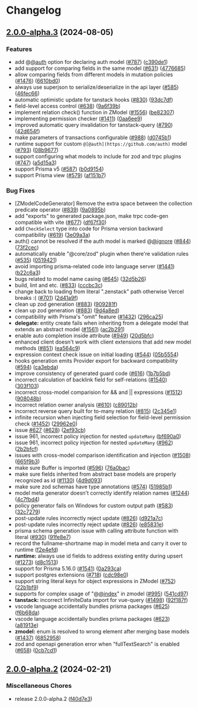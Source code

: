 # Changelog

## [2.0.0-alpha.3](https://github.com/irvinzz/zenstack/compare/v2.0.0-alpha.2...v2.0.0-alpha.3) (2024-08-05)


### Features

* add @[@auth](https://github.com/auth) option for declaring auth model ([#787](https://github.com/irvinzz/zenstack/issues/787)) ([c390de1](https://github.com/irvinzz/zenstack/commit/c390de10cfa91ae3f954404bc07e0905973b0898))
* add support for comparing fields in the same model ([#631](https://github.com/irvinzz/zenstack/issues/631)) ([4776685](https://github.com/irvinzz/zenstack/commit/477668579e3d95e7371ca752244ad2e319a96477))
* allow comparing fields from different models in mutation policies ([#1476](https://github.com/irvinzz/zenstack/issues/1476)) ([6610bd0](https://github.com/irvinzz/zenstack/commit/6610bd09f8d43b62b073044bb60a8a3cc40ef9e2))
* always use superjson to serialize/deserialize in the api layer ([#585](https://github.com/irvinzz/zenstack/issues/585)) ([46fec66](https://github.com/irvinzz/zenstack/commit/46fec666c3af971010c69e467f08f55830655441))
* automatic optimistic update for tanstack hooks ([#830](https://github.com/irvinzz/zenstack/issues/830)) ([93dc7df](https://github.com/irvinzz/zenstack/commit/93dc7df472427a4546ba71ec3703135d2d638ded))
* field-level access control ([#638](https://github.com/irvinzz/zenstack/issues/638)) ([9a6f39b](https://github.com/irvinzz/zenstack/commit/9a6f39bdb8940f7cef89fd7ee423658b8ed4c49f))
* implement relation check() function in ZModel ([#1556](https://github.com/irvinzz/zenstack/issues/1556)) ([be82307](https://github.com/irvinzz/zenstack/commit/be8230715cfc5b2a83f378645146a0c0e9222491))
* implementing permission checker ([#1411](https://github.com/irvinzz/zenstack/issues/1411)) ([0aa6ee9](https://github.com/irvinzz/zenstack/commit/0aa6ee961bab005705287184b670ae9a3a57f06d))
* improved automatic query invalidation for tanstack-query ([#790](https://github.com/irvinzz/zenstack/issues/790)) ([42d654f](https://github.com/irvinzz/zenstack/commit/42d654fcfaa40b09fde578db79792c69e1e3b908))
* make parameters of transactions configurable ([#988](https://github.com/irvinzz/zenstack/issues/988)) ([d0745b1](https://github.com/irvinzz/zenstack/commit/d0745b149a5ce6abfef546de0b9243ddc4f6e765))
* runtime support for custom `@[@auth](https://github.com/auth)` model ([#793](https://github.com/irvinzz/zenstack/issues/793)) ([08b9677](https://github.com/irvinzz/zenstack/commit/08b967735c938de1e770a2409c36c5a50173b01d))
* support configuring what models to include for zod and trpc plugins ([#747](https://github.com/irvinzz/zenstack/issues/747)) ([a5d15a3](https://github.com/irvinzz/zenstack/commit/a5d15a30e7a22a3e875cc974391feb9ad6da7646))
* support Prisma v5 ([#587](https://github.com/irvinzz/zenstack/issues/587)) ([b0d9154](https://github.com/irvinzz/zenstack/commit/b0d9154270a89c6c93c7a8f1aada85c413d16d6f))
* support Prisma view ([#579](https://github.com/irvinzz/zenstack/issues/579)) ([af151b7](https://github.com/irvinzz/zenstack/commit/af151b7b311ee96b626376b8a17103b18c261f65))


### Bug Fixes

* [ZModelCodeGenerator] Remove the extra space between the collection predicate operator ([#839](https://github.com/irvinzz/zenstack/issues/839)) ([9a0895b](https://github.com/irvinzz/zenstack/commit/9a0895bedd82b429ddcc45db4cee0f9e82c54198))
* add "exports" to generated package.json, make trpc code-gen compatible with vite ([#677](https://github.com/irvinzz/zenstack/issues/677)) ([df67f30](https://github.com/irvinzz/zenstack/commit/df67f301119db23e5048464de2f73bff1a2adffc))
* add `CheckSelect` type into code for Prisma version backward compatibility ([#619](https://github.com/irvinzz/zenstack/issues/619)) ([3e09a3a](https://github.com/irvinzz/zenstack/commit/3e09a3a6646ae0f6e393cc0f92991c9b5d0c4d29))
* auth() cannot be resolved if the auth model is marked @[@ignore](https://github.com/ignore) ([#844](https://github.com/irvinzz/zenstack/issues/844)) ([73f2cec](https://github.com/irvinzz/zenstack/commit/73f2cec82fea64cea05f7306523f7c6f9ac91f84))
* automatically enable "@core/zod" plugin when there're validation rules ([#535](https://github.com/irvinzz/zenstack/issues/535)) ([0519421](https://github.com/irvinzz/zenstack/commit/05194219f28e49ee11d1a1bd9a78146e9b76eada))
* avoid importing prisma-related code into language server ([#1441](https://github.com/irvinzz/zenstack/issues/1441)) ([b22c6a3](https://github.com/irvinzz/zenstack/commit/b22c6a3ce238ec766d910f23e83aea4e8f10c05d))
* bugs related to model name casing ([#645](https://github.com/irvinzz/zenstack/issues/645)) ([32d5b26](https://github.com/irvinzz/zenstack/commit/32d5b262cacdd03209a56027e4c2cbda1bc408c0))
* build, lint and etc. ([#833](https://github.com/irvinzz/zenstack/issues/833)) ([cccbc3c](https://github.com/irvinzz/zenstack/commit/cccbc3c82ad522d40bc76ad7b84b1305d378b1db))
* change back to loading from literal ".zenstack" path otherwise Vercel breaks :( ([#701](https://github.com/irvinzz/zenstack/issues/701)) ([2d41a9f](https://github.com/irvinzz/zenstack/commit/2d41a9fcffab2fa228356a5cc45b4c2ecd62fd63))
* clean up zod generation ([#883](https://github.com/irvinzz/zenstack/issues/883)) ([909281f](https://github.com/irvinzz/zenstack/commit/909281f8090734322c0cab09d0187b6b5e813c9a))
* clean up zod generation ([#883](https://github.com/irvinzz/zenstack/issues/883)) ([9d4a8ed](https://github.com/irvinzz/zenstack/commit/9d4a8ede7d42d1966fd5a12d64a5992092f4bc7d))
* compatibility with Prisma's "omit" feature ([#1432](https://github.com/irvinzz/zenstack/issues/1432)) ([296ca25](https://github.com/irvinzz/zenstack/commit/296ca259c8dd3e38fa988378df4a9e351a11b20b))
* **delegate:** entity create fails when inheriting from a delegate model that extends an abstract model ([#1561](https://github.com/irvinzz/zenstack/issues/1561)) ([ac2b291](https://github.com/irvinzz/zenstack/commit/ac2b291bde3d0f66684784c7bc8694c027827319))
* enable auto completion inside attribute ([#949](https://github.com/irvinzz/zenstack/issues/949)) ([20d5bfc](https://github.com/irvinzz/zenstack/commit/20d5bfc506a42b520eb1cf390149b7afc7c38701))
* enhanced client doesn't work with client extensions that add new model methods ([#851](https://github.com/irvinzz/zenstack/issues/851)) ([ea564c9](https://github.com/irvinzz/zenstack/commit/ea564c93e9ca2a888c0e53216633d66c733f6beb))
* expression context check issue on initial loading ([#544](https://github.com/irvinzz/zenstack/issues/544)) ([05b5554](https://github.com/irvinzz/zenstack/commit/05b55541f3ae55214318db4f0de20b8ba97bb2f8))
* hooks generation emits Provider export for backward compatibility ([#594](https://github.com/irvinzz/zenstack/issues/594)) ([ca3ebda](https://github.com/irvinzz/zenstack/commit/ca3ebdae4e213d3901bb5834fd9ebf1217da94a7))
* improve consistency of generated guard code ([#616](https://github.com/irvinzz/zenstack/issues/616)) ([1b7b5bd](https://github.com/irvinzz/zenstack/commit/1b7b5bda3f5106d31b7f5e70be27158fb8217600))
* incorrect calculation of backlink field for self-relations ([#1540](https://github.com/irvinzz/zenstack/issues/1540)) ([303f103](https://github.com/irvinzz/zenstack/commit/303f103e0e541e3e7e64711b3731ff4b2555fe62))
* incorrect cross-model comparision for && and || expressions ([#1512](https://github.com/irvinzz/zenstack/issues/1512)) ([908048b](https://github.com/irvinzz/zenstack/commit/908048b01430ff6552e8df558d5b5905136ea5cc))
* incorrect relation owner analysis ([#610](https://github.com/irvinzz/zenstack/issues/610)) ([c89012b](https://github.com/irvinzz/zenstack/commit/c89012bcb8d32588cc7f5a1df19088292e571cec))
* incorrect reverse query built for to-many relation ([#815](https://github.com/irvinzz/zenstack/issues/815)) ([2c345e1](https://github.com/irvinzz/zenstack/commit/2c345e1d4fe7274b7a08c1178afccede1d694327))
* infinite recursion when injecting field selection for field-level permission check ([#1452](https://github.com/irvinzz/zenstack/issues/1452)) ([29962e0](https://github.com/irvinzz/zenstack/commit/29962e0b48a73ae6d42f43f2575048ba9cf6a953))
* issue [#627](https://github.com/irvinzz/zenstack/issues/627) ([#628](https://github.com/irvinzz/zenstack/issues/628)) ([2ef93cb](https://github.com/irvinzz/zenstack/commit/2ef93cb932e7aed6923cd3d7e69069d0c9ff161b))
* issue 961, incorrect policy injection for nested `updateMany` ([bf690a0](https://github.com/irvinzz/zenstack/commit/bf690a072771ab95907a8f56079c4f6aaf655849))
* issue 961, incorrect policy injection for nested `updateMany` ([#962](https://github.com/irvinzz/zenstack/issues/962)) ([2b2bfcf](https://github.com/irvinzz/zenstack/commit/2b2bfcff965f9a70ff2764e6fbc7613b6f061685))
* issues with cross-model comparison identification and injection ([#1508](https://github.com/irvinzz/zenstack/issues/1508)) ([665f9b3](https://github.com/irvinzz/zenstack/commit/665f9b33b58acc5170c4ccb8e73be525fbb89734))
* make sure Buffer is imported ([#596](https://github.com/irvinzz/zenstack/issues/596)) ([76a0bac](https://github.com/irvinzz/zenstack/commit/76a0bac9c63707baf34a072e398b63156c1e0640))
* make sure fields inherited from  abstract base models are properly recognized as id ([#1130](https://github.com/irvinzz/zenstack/issues/1130)) ([4d9d093](https://github.com/irvinzz/zenstack/commit/4d9d09338ae88eac331ec06ec908ca1256f5b8a5))
* make sure zod schemas have type annotations ([#574](https://github.com/irvinzz/zenstack/issues/574)) ([51985b1](https://github.com/irvinzz/zenstack/commit/51985b1279dca8e82a7275330a7b6597f37d15a4))
* model meta generator doesn't correctly identify relation names ([#1244](https://github.com/irvinzz/zenstack/issues/1244)) ([4c7fbd4](https://github.com/irvinzz/zenstack/commit/4c7fbd480214f1e2508fc9a520c571f6274dce8f))
* policy generator fails on Windows for custom output path ([#583](https://github.com/irvinzz/zenstack/issues/583)) ([32c7279](https://github.com/irvinzz/zenstack/commit/32c727934456127470a53ed13ad65d33ff94e97d))
* post-update rules incorrectly reject update ([#826](https://github.com/irvinzz/zenstack/issues/826)) ([d921a7c](https://github.com/irvinzz/zenstack/commit/d921a7ca6bef0341ccf5bc50e195156695129e7f))
* post-update rules incorrectly reject update ([#826](https://github.com/irvinzz/zenstack/issues/826)) ([e85831e](https://github.com/irvinzz/zenstack/commit/e85831e98d08a433febb5a8fecf8d539150ced08))
* prisma schema generation issue with calling attribute function with literal ([#930](https://github.com/irvinzz/zenstack/issues/930)) ([91fe8e7](https://github.com/irvinzz/zenstack/commit/91fe8e71b513804de36d08b03c37b0c175580906))
* record the fullname-shortname map in model meta and carry it over to runtime ([f2e4efd](https://github.com/irvinzz/zenstack/commit/f2e4efd07b6767c45e081a2c0d3527118fd0166b))
* **runtime:** always use id fields to address existing entity during upsert ([#1273](https://github.com/irvinzz/zenstack/issues/1273)) ([d8c1513](https://github.com/irvinzz/zenstack/commit/d8c15135a7edb75b459b6f5f1736e5fa2d96a9fa))
* support for Prisma 5.16.0 ([#1541](https://github.com/irvinzz/zenstack/issues/1541)) ([0a293ca](https://github.com/irvinzz/zenstack/commit/0a293ca0afebee621848463e05408a39dfa934e2))
* support postgres extensions ([#718](https://github.com/irvinzz/zenstack/issues/718)) ([cdc98e0](https://github.com/irvinzz/zenstack/commit/cdc98e08224a23ea3f6e5d620c11c90a34ed6435))
* support string literal keys for object expressions in ZModel ([#752](https://github.com/irvinzz/zenstack/issues/752)) ([22b1bf9](https://github.com/irvinzz/zenstack/commit/22b1bf9ddd4062000f2cd7d183e004dd3d5917c6))
* supports for complex usage of "@[@index](https://github.com/index)" in zmodel ([#995](https://github.com/irvinzz/zenstack/issues/995)) ([541cd97](https://github.com/irvinzz/zenstack/commit/541cd973081cbbf2d9e2e571ee8f971bc859150c))
* **tanstack:** incorrect InfiniteData import for vue-query ([#1498](https://github.com/irvinzz/zenstack/issues/1498)) ([92f187f](https://github.com/irvinzz/zenstack/commit/92f187f9190517df5baca795f12386c12c6694e9))
* vscode language accidentally bundles prisma packages  ([#625](https://github.com/irvinzz/zenstack/issues/625)) ([f6b68da](https://github.com/irvinzz/zenstack/commit/f6b68dabc9e089230bc6d8f8e802e8fbc43a8a69))
* vscode language accidentally bundles prisma packages ([#623](https://github.com/irvinzz/zenstack/issues/623)) ([a81913e](https://github.com/irvinzz/zenstack/commit/a81913e69d3533874c038279d1d4d226ad685d8d))
* **zmodel:** enum is resolved to wrong element after merging base models ([#1437](https://github.com/irvinzz/zenstack/issues/1437)) ([6852958](https://github.com/irvinzz/zenstack/commit/68529580028dfcfce50cb9af78a9b67d72e2a6a5))
* zod and openapi generation error when "fullTextSearch" is enabled ([#658](https://github.com/irvinzz/zenstack/issues/658)) ([0cb7cd1](https://github.com/irvinzz/zenstack/commit/0cb7cd1ae5e8c5d4a72d0891c9624291aafcbcd8))

## [2.0.0-alpha.2](https://github.com/zenstackhq/zenstack/compare/v2.0.0-alpha.1...v2.0.0-alpha.2) (2024-02-21)


### Miscellaneous Chores

* release 2.0.0-alpha.2 ([f40d7e3](https://github.com/zenstackhq/zenstack/commit/f40d7e3718d4210137a2e131d28b5491d065b914))
